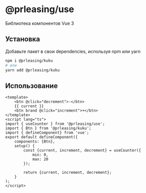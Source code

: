 # @prleasing/use

Библиотека компонентов Vue 3

## Установка

Добавьте пакет в свои dependencies, используя npm или yarn

```bash
npm i @prleasing/kuku
# или
yarn add @prleasing/kuku
```

## Использование

```vue
<template>
	<btn @click="decrement">-</btn>
	{{ current }}
	<btn brand @click="increment">+</btn>
</template>
<script lang="ts">
import { useCounter } from '@prleasing/use';
import { Btn } from '@prleasing/kuku';
import { defineComponent} from 'vue';
export default defineComponent({
    components: {Btn},
    setup() {
	    const {current, increment, decrement} = useCounter({
		    min: 0,
		    max: 20
	    });

	    return {current, increment, decrement};
    }
);
</script>
```
